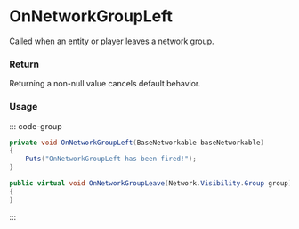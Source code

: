# OnNetworkGroupLeft
<Badge type="info" text="Network"/><Badge type="danger" text="Carbon Compatible"/><Badge type="warning" text="Oxide Compatible"/>
Called when an entity or player leaves a network group.

### Return
Returning a non-null value cancels default behavior.

### Usage
::: code-group
```csharp [Example]
private void OnNetworkGroupLeft(BaseNetworkable baseNetworkable)
{
	Puts("OnNetworkGroupLeft has been fired!");
}
```
```csharp [Source — Assembly-CSharp @ BaseNetworkable]
public virtual void OnNetworkGroupLeave(Network.Visibility.Group group)
{
}

```
:::
